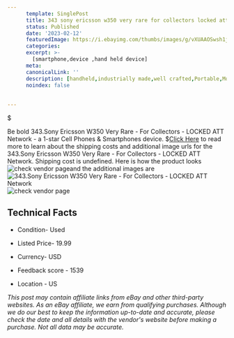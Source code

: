 ```yaml
---
      template: SinglePost
      title: 343 sony ericsson w350 very rare for collectors locked att network
      status: Published
      date: '2023-02-12'
      featuredImage: https://i.ebayimg.com/thumbs/images/g/vXUAAOSwsh1j59de/s-l225.jpg
      categories: 
      excerpt: >-
        [smartphone,device ,hand held device]
      meta:
      canonicalLink: ''
      description: [handheld,industrially made,well crafted,Portable,Mobile,Compact,Convenient,Lightweight,Maneuverable,Man-portable,Miniature,Carriable,Hand-held,Light,Holdable,Transportable,Mobile device,Pocket-sized,On-the-go,Wireless,Cordless,Compact size,Convenient size, smartphone,device ,hand held device]
      noindex: false
      
        
---
```

$

Be bold 343.Sony Ericsson W350 Very Rare - For Collectors - LOCKED ATT Network - a 1-star Cell Phones & Smartphones device.
$[Click Here](https://www.ebay.com/itm/165934239157?hash=item26a2738db5%3Ag%3AvXUAAOSwsh1j59de&mkevt=1&mkcid=1&mkrid=711-53200-19255-0&campid=%253CePNCampaignId%253E&customid=%253CreferenceId%253E&toolid=10049) to read more to learn about the shipping costs and additional image urls for the 343.Sony Ericsson W350 Very Rare - For Collectors - LOCKED ATT Network. Shipping cost is undefined. Here is how the product looks ![check vendor page](https://i.ebayimg.com/thumbs/images/g/vXUAAOSwsh1j59de/s-l225.jpg)and the additional images are![343.Sony Ericsson W350 Very Rare - For Collectors - LOCKED ATT Network](https://i.ebayimg.com/images/g/vXUAAOSwsh1j59de/s-l1600.jpg)![check vendor page](https://origin-galleryplus.ebayimg.com/ws/web/165934239157_2_0_1/225x225.jpg,https://origin-galleryplus.ebayimg.com/ws/web/165934239157_3_0_1/225x225.jpg,https://origin-galleryplus.ebayimg.com/ws/web/165934239157_4_0_1/225x225.jpg,https://origin-galleryplus.ebayimg.com/ws/web/165934239157_5_0_1/225x225.jpg,https://origin-galleryplus.ebayimg.com/ws/web/165934239157_6_0_1/225x225.jpg,https://origin-galleryplus.ebayimg.com/ws/web/165934239157_7_0_1/225x225.jpg,https://origin-galleryplus.ebayimg.com/ws/web/165934239157_8_0_1/225x225.jpg)



 ## Technical Facts 



     
      

 - Condition- Used 


      

 - Listed Price- 19.99 


      

 - Currency- USD 


      

 - Feedback score - 1539 


      

 - Location - US 


      
      

 *_This post may contain affiliate links from eBay and other third-party websites. As an eBay affiliate, we earn from qualifying purchases. Although we do our best to keep the information up-to-date and accurate, please check the date and all details with the vendor's website before making a purchase. Not all data may be accurate._*







